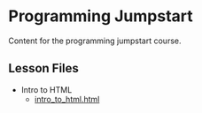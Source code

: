 # Programming Jumpstart
Content for the programming jumpstart course.

## Lesson Files
- Intro to HTML
  - [intro_to_html.html](https://amajor.github.io/course-programming-jumpstart/intro_to_html.html)
